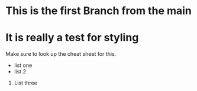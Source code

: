 # This is the first Branch from the main
# It is really a test for styling
Make sure to look up the cheat sheet for this.

* list one
* list 2
1. List three
